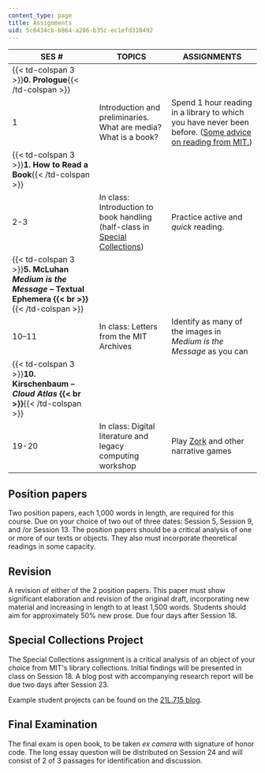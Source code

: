 ```yaml
---
content_type: page
title: Assignments
uid: 5c6434cb-b864-a286-b35c-ec1efd310492
---
```


| SES # | TOPICS | ASSIGNMENTS |
| --- | --- | --- |
| {{< td-colspan 3 >}}**0\. Prologue**{{< /td-colspan >}} |||
| 1 | Introduction and preliminaries. What are media? What is a book? | Spend 1 hour reading in a library to which you have never been before. ([Some advice on reading from MIT.](http://uaap.mit.edu/tutoring-support/study-tips/tooling-and-studying/tooling-and-studying-effective-reading-and-note-taking)) |
| {{< td-colspan 3 >}}**1\. How to Read a Book**{{< /td-colspan >}} |||
| 2-3 | In class: Introduction to book handling (half-class in [Special Collections](https://libraries.mit.edu/archives/)) | Practice active and _quick_ reading. |
| {{< td-colspan 3 >}}**5\. McLuhan _Medium is the Message_ – Textual Ephemera  {{< br >}}**{{< /td-colspan >}} |||
| 10–11 | In class: Letters from the MIT Archives | Identify as many of the images in _Medium is the Message_ as you can |
| {{< td-colspan 3 >}}**10\. Kirschenbaum – _Cloud Atlas_  {{< br >}}**{{< /td-colspan >}} |||
| 19-20 | In class: Digital literature and legacy computing workshop | Play [Zork](https://textadventures.co.uk/games/view/5zyoqrsugeopel3ffhz_vq/zork) and other narrative games 

Position papers
---------------

Two position papers, each 1,000 words in length, are required for this course. Due on your choice of two out of three dates: Session 5, Session 9, and /or Session 13. The position papers should be a critical analysis of one or more of our texts or objects. They also must incorporate theoretical readings in some capacity. 

Revision
--------

A revision of either of the 2 position papers. This paper must show significant elaboration and revision of the original draft, incorporating new material and increasing in length to at least 1,500 words. Students should aim for approximately 50% new prose. Due four days after Session 18.

Special Collections Project
---------------------------

The Special Collections assignment is a critical analysis of an object of your choice from MIT's library collections. Initial findings will be presented in class on Session 18. A blog post with accompanying research report will be due two days after Session 23.

Example student projects can be found on the [21L.715 blog](https://21l715.wordpress.com/).

Final Examination
-----------------

The final exam is open book, to be taken _ex camera_ with signature of honor code. The long essay question will be distributed on Session 24 and will consist of 2 of 3 passages for identification and discussion.